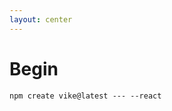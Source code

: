 ```yaml
---
layout: center
---
```


<style>
[data-slidev-no="11"] {
    h1 {
        text-align:center;
font-size: 4em;
    }

    code {
        font-size: 2em !important;
    }
}
</style>

# Begin

```shell
npm create vike@latest --- --react
```

<Counter/>